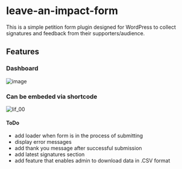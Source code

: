 # leave-an-impact-form
This is a simple petition form plugin designed for WordPress to collect signatures and feedback from their supporters/audience.

## Features
### Dashboard
![image](https://user-images.githubusercontent.com/16567247/233862487-31f4d7a6-f91c-44ea-9c25-c806f216f948.png)
### Can be embeded via shortcode
![lif_00](https://user-images.githubusercontent.com/16567247/233862746-13f5032f-6443-4cc1-862b-791e0cf721d1.gif)


#### ToDo
- add loader when form is in the process of submitting
- display error messages
- add thank you message after successful submission
- add latest signatures section
- add feature that enables admin to download data in .CSV format
